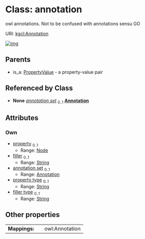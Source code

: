 
# Class: annotation


owl annotations. Not to be confused with annotations sensu GO

URI: [kgcl:Annotation](http://w3id.org/kgcl_schema/Annotation)


[![img](https://yuml.me/diagram/nofunky;dir:TB/class/[PropertyValue],[Node],[Node]<property(i)%200..1-%20[Annotation&#124;property_type:string%20%3F;filler_type:string%20%3F;filler(i):string%20%3F],[Annotation]<annotation%20set%200..1-++[Annotation],[PropertyValue]^-[Annotation])](https://yuml.me/diagram/nofunky;dir:TB/class/[PropertyValue],[Node],[Node]<property(i)%200..1-%20[Annotation&#124;property_type:string%20%3F;filler_type:string%20%3F;filler(i):string%20%3F],[Annotation]<annotation%20set%200..1-++[Annotation],[PropertyValue]^-[Annotation])

## Parents

 *  is_a: [PropertyValue](PropertyValue.md) - a property-value pair

## Referenced by Class

 *  **None** *[annotation set](annotation_set.md)*  <sub>0..1</sub>  **[Annotation](Annotation.md)**

## Attributes


### Own

 * [property](property.md)  <sub>0..1</sub>
     * Range: [Node](Node.md)
 * [filler](filler.md)  <sub>0..1</sub>
     * Range: [String](types/String.md)
 * [annotation set](annotation_set.md)  <sub>0..1</sub>
     * Range: [Annotation](Annotation.md)
 * [property type](property_type.md)  <sub>0..1</sub>
     * Range: [String](types/String.md)
 * [filler type](filler_type.md)  <sub>0..1</sub>
     * Range: [String](types/String.md)

## Other properties

|  |  |  |
| --- | --- | --- |
| **Mappings:** | | owl:Annotation |

